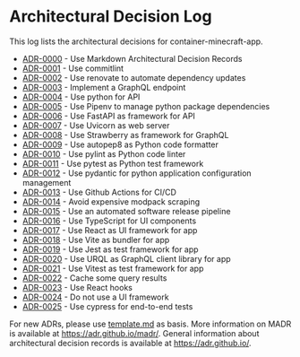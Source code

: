 # Architectural Decision Log

This log lists the architectural decisions for container-minecraft-app.

<!-- adrlog -- Regenerate the content by using "adr-log -i". You can install it via "npm install -g adr-log" -->

* [ADR-0000](0000-use-markdown-architectural-decision-records.md) - Use Markdown Architectural Decision Records
* [ADR-0001](0001-use-commitlint.md) - Use commitlint
* [ADR-0002](0002-use-renovate-to-automate-dependency-updates.md) - Use renovate to automate dependency updates
* [ADR-0003](0003-implement-a-graphql-endpoint.md) - Implement a GraphQL endpoint
* [ADR-0004](0004-use-python-for-api.md) - Use python for API
* [ADR-0005](0005-use-pipenv-to-manage-python-package-dependencies.md) - Use Pipenv to manage python package dependencies
* [ADR-0006](0006-use-fastapi-as-framework-for-api.md) - Use FastAPI as framework for API
* [ADR-0007](0007-use-uvicorn-as-web-server.md) - Use Uvicorn as web server
* [ADR-0008](0008-use-strawberry-as-framework-for-graphql.md) - Use Strawberry as framework for GraphQL
* [ADR-0009](0009-use-autopep8-as-python-code-formatter.md) - Use autopep8 as Python code formatter
* [ADR-0010](0010-use-pylint-as-python-code-linter.md) - Use pylint as Python code linter
* [ADR-0011](0011-use-pytest-as-python-test-framework.md) - Use pytest as Python test framework
* [ADR-0012](0012-use-pydantic-for-python-application-configuration-management.md) - Use pydantic for python application configuration management
* [ADR-0013](0013-use-github-actions-for-ci-cd.md) - Use Github Actions for CI/CD
* [ADR-0014](0014-avoid-expensive-modpack-scraping.md) - Avoid expensive modpack scraping
* [ADR-0015](0015-use-an-automated-software-release-pipeline.md) - Use an automated software release pipeline
* [ADR-0016](0016-use-typescript-for-ui-components.md) - Use TypeScript for UI components
* [ADR-0017](0017-use-react-as-framework-for-app.md) - Use React as UI framework for app
* [ADR-0018](0018-use-vite-as-bundler-for-app.md) - Use Vite as bundler for app
* [ADR-0019](0019-use-jest-as-test-framework-for-app.md) - Use Jest as test framework for app
* [ADR-0020](0020-use-urql-as-graphql-client-library-for-app.md) - Use URQL as GraphQL client library for app
* [ADR-0021](0021-use-vitest-as-test-framework-for-app.md) - Use Vitest as test framework for app
* [ADR-0022](0022-cache-some-query-results.md) - Cache some query results
* [ADR-0023](0023-use-react-hooks.md) - Use React hooks
* [ADR-0024](0024-do-not-use-ui-framework.md) - Do not use a UI framework
* [ADR-0025](0025-use-cypress-for-end-to-end-tests.md) - Use cypress for end-to-end tests

<!-- adrlogstop -->

For new ADRs, please use [template.md](template.md) as basis.
More information on MADR is available at <https://adr.github.io/madr/>.
General information about architectural decision records is available at <https://adr.github.io/>.

